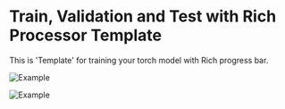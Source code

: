 # Train, Validation and Test with Rich Processor Template
This is 'Template' for training your torch model with Rich progress bar.


![Example](https://github.com/Msameim181/TorchRichTemplate/blob/main/images/sample.png?raw=true)


![Example](https://github.com/Msameim181/TorchRichTemplate/blob/main/images/sample.gif?raw=true)
